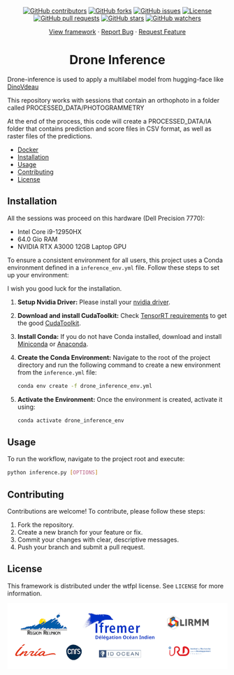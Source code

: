 <p align="center">
  <a href="https://github.com/SeatizenDOI/drone-inference/graphs/contributors"><img src="https://img.shields.io/github/contributors/SeatizenDOI/drone-inference" alt="GitHub contributors"></a>
  <a href="https://github.com/SeatizenDOI/drone-inference/network/members"><img src="https://img.shields.io/github/forks/SeatizenDOI/drone-inference" alt="GitHub forks"></a>
  <a href="https://github.com/SeatizenDOI/drone-inference/issues"><img src="https://img.shields.io/github/issues/SeatizenDOI/drone-inference" alt="GitHub issues"></a>
  <a href="https://github.com/SeatizenDOI/drone-inference/blob/master/LICENSE"><img src="https://img.shields.io/github/license/SeatizenDOI/drone-inference" alt="License"></a>
  <a href="https://github.com/SeatizenDOI/drone-inference/pulls"><img src="https://img.shields.io/github/issues-pr/SeatizenDOI/drone-inference" alt="GitHub pull requests"></a>
  <a href="https://github.com/SeatizenDOI/drone-inference/stargazers"><img src="https://img.shields.io/github/stars/SeatizenDOI/drone-inference" alt="GitHub stars"></a>
  <a href="https://github.com/SeatizenDOI/drone-inference/watchers"><img src="https://img.shields.io/github/watchers/SeatizenDOI/drone-inference" alt="GitHub watchers"></a>
</p>
<div align="center">
  <a href="https://github.com/SeatizenDOI/drone-inference">View framework</a>
  ·
  <a href="https://github.com/SeatizenDOI/drone-inference/issues">Report Bug</a>
  ·
  <a href="https://github.com/SeatizenDOI/drone-inference/issues">Request Feature</a>
</div>

<div align="center">

# Drone Inference

</div>

Drone-inference is used to apply a multilabel model from hugging-face like [DinoVdeau](https://github.com/SeatizenDOI/DinoVdeau)

This repository works with sessions that contain an orthophoto in a folder called PROCESSED_DATA/PHOTOGRAMMETRY

At the end of the process, this code will create a PROCESSED_DATA/IA folder that contains prediction and score files in CSV format, as well as raster files of the predictions.


* [Docker](./docker.README.md)
* [Installation](#installation)
* [Usage](#usage)
* [Contributing](#contributing)
* [License](#license)


## Installation

All the sessions was proceed on this hardware (Dell Precision 7770):

- Intel Core i9-12950HX
- 64.0 Gio RAM
- NVIDIA RTX A3000 12GB Laptop GPU

To ensure a consistent environment for all users, this project uses a Conda environment defined in a `inference_env.yml` file. Follow these steps to set up your environment:

I wish you good luck for the installation.

1. **Setup Nvidia Driver:** Please install your [nvidia driver](https://www.nvidia.com/fr-fr/drivers/unix/).

2. **Download and install CudaToolkit:** Check [TensorRT requirements](https://docs.nvidia.com/deeplearning/tensorrt/install-guide/index.html) to get the good [CudaToolkit](https://developer.nvidia.com/cuda-toolkit).

3. **Install Conda:** If you do not have Conda installed, download and install [Miniconda](https://docs.conda.io/en/latest/miniconda.html) or [Anaconda](https://www.anaconda.com/products/distribution).

4. **Create the Conda Environment:** Navigate to the root of the project directory and run the following command to create a new environment from the `inference.yml` file:
   ```bash
   conda env create -f drone_inference_env.yml
   ```

5. **Activate the Environment:** Once the environment is created, activate it using:
   ```bash
   conda activate drone_inference_env
   ```


## Usage

To run the workflow, navigate to the project root and execute:

```bash
python inference.py [OPTIONS]
```


## Contributing

Contributions are welcome! To contribute, please follow these steps:

1. Fork the repository.
2. Create a new branch for your feature or fix.
3. Commit your changes with clear, descriptive messages.
4. Push your branch and submit a pull request.

## License

This framework is distributed under the wtfpl license. See `LICENSE` for more information.

<div align="center">
  <img src="https://github.com/SeatizenDOI/.github/blob/main/images/logo_partenaire.png?raw=True" alt="Partenaire logo" width="700">
</div>